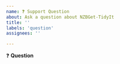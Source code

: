 ```yaml
---
name: ❓ Support Question
about: Ask a question about NZBGet-TidyIt
title: ''
labels: 'question'
assignees: ''

---
```


:question: **Question**
<!-- Go ahead and ask your question here :) -->
